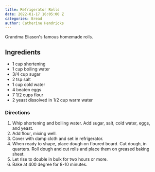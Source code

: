 ```yaml
---
title: Refrigerator Rolls
date: 2022-01-17 16:05:00 Z
categories: Bread
author: Catherine Hendricks
---
```


Grandma Eliason's famous homemade rolls. 

## Ingredients
* 1 cup shortening
* 1 cup boiling water
* 3/4 cup sugar
* 2 tsp salt
* 1 cup cold water
* 4 beaten eggs
* 7 1/2 cups flour
* 2 yeast dissolved in 1/2 cup warm water

### Directions
1. Whip shortening and boiling water. Add sugar, salt, cold water, eggs, and yeast.
2. Add flour, mixing well. 
3. Cover with damp cloth and set in refrigerator.
4. When ready to shape, place dough on floured board. Cut dough, in quarters. Roll dough and cut rolls and place them on greased baking sheet.
5. Let rise to double in bulk for two hours or more.
6. Bake at 400 degree for 8-10 minutes. 


